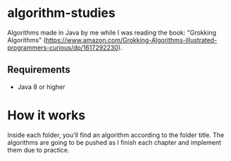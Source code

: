 # algorithm-studies
Algorithms made in Java by me while I was reading the book: "Grokking Algorithms" (https://www.amazon.com/Grokking-Algorithms-illustrated-programmers-curious/dp/1617292230).

## Requirements

- Java 8 or higher

# How it works
Inside each folder, you'll find an algorithm according to the folder title. The algorithms are going to be pushed as I finish each chapter and implement them due to practice.
